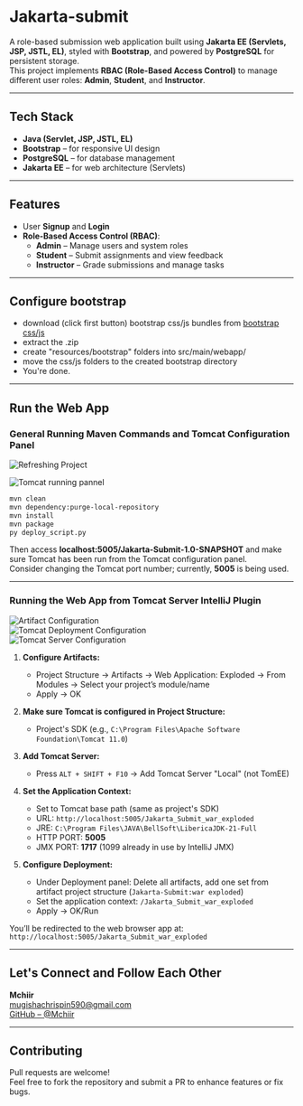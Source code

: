# Jakarta-submit

A role-based submission web application built using **Jakarta EE (Servlets, JSP, JSTL, EL)**, styled with **Bootstrap**, and powered by **PostgreSQL** for persistent storage.  
This project implements **RBAC (Role-Based Access Control)** to manage different user roles: **Admin**, **Student**, and **Instructor**.

---

## Tech Stack

- **Java (Servlet, JSP, JSTL, EL)**
- **Bootstrap** – for responsive UI design
- **PostgreSQL** – for database management
- **Jakarta EE** – for web architecture (Servlets)

---

## Features

- User **Signup** and **Login**
- **Role-Based Access Control (RBAC)**:
  - **Admin** – Manage users and system roles
  - **Student** – Submit assignments and view feedback
  - **Instructor** – Grade submissions and manage tasks

---

## Configure bootstrap

- download (click first button) bootstrap css/js bundles from [bootstrap css/js](https://getbootstrap.com/docs/5.3/getting-started/download)
- extract the .zip
- create "resources/bootstrap" folders into src/main/webapp/
- move the css/js folders to the created bootstrap directory
- You're done.

---

## Run the Web App

### General Running Maven Commands and Tomcat Configuration Panel

![Refreshing Project](./static/refreshing-project.png)

![Tomcat running pannel](./static/tomcat%20conf%20pannel.png)

```sh
mvn clean
mvn dependency:purge-local-repository
mvn install
mvn package
py deploy_script.py
```

Then access **localhost:5005/Jakarta-Submit-1.0-SNAPSHOT** and make sure Tomcat has been run from the Tomcat configuration panel.  
Consider changing the Tomcat port number; currently, **5005** is being used.

---

### Running the Web App from Tomcat Server IntelliJ Plugin

![Artifact Configuration](./static/artifact%20conf.png)  
![Tomcat Deployment Configuration](./static/tomcat%20depl%20conf.png)  
![Tomcat Server Configuration](./static/tomcat%20server%20conf.png)

1. **Configure Artifacts:**

   - Project Structure → Artifacts → Web Application: Exploded → From Modules → Select your project’s module/name
   - Apply → OK

2. **Make sure Tomcat is configured in Project Structure:**

   - Project's SDK (e.g., `C:\Program Files\Apache Software Foundation\Tomcat 11.0`)

3. **Add Tomcat Server:**

   - Press `ALT + SHIFT + F10` → Add Tomcat Server "Local" (not TomEE)

4. **Set the Application Context:**

   - Set to Tomcat base path (same as project's SDK)
   - URL: `http://localhost:5005/Jakarta_Submit_war_exploded`
   - JRE: `C:\Program Files\JAVA\BellSoft\LibericaJDK-21-Full`
   - HTTP PORT: **5005**
   - JMX PORT: **1717** (1099 already in use by IntelliJ JMX)

5. **Configure Deployment:**
   - Under Deployment panel: Delete all artifacts, add one set from artifact project structure (`Jakarta-Submit:war exploded`)
   - Set the application context: `/Jakarta_Submit_war_exploded`
   - Apply → OK/Run

You’ll be redirected to the web browser app at: `http://localhost:5005/Jakarta_Submit_war_exploded`

---

## Let's Connect and Follow Each Other

**Mchiir**  
[mugishachrispin590@gmail.com](mailto:mugishachrispin590@gmail.com)  
[GitHub – @Mchiir](https://github.com/Mchiir)

---

## Contributing

Pull requests are welcome!  
Feel free to fork the repository and submit a PR to enhance features or fix bugs.
